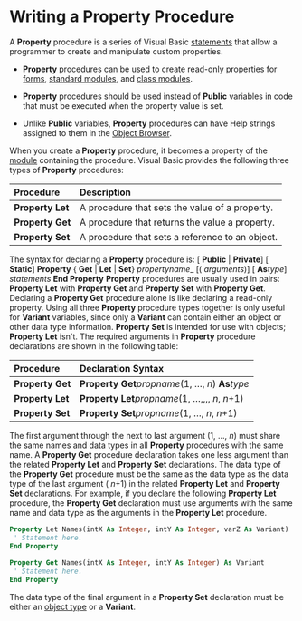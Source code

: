 
# Writing a Property Procedure

A  **Property** procedure is a series of Visual Basic [statements](b8bdf64f-5920-1ae9-16d0-b26d09524a30.md) that allow a programmer to create and manipulate custom properties.



-  **Property** procedures can be used to create read-only properties for [forms](b8bdf64f-5920-1ae9-16d0-b26d09524a30.md),  [standard modules](b8bdf64f-5920-1ae9-16d0-b26d09524a30.md), and  [class modules](b8bdf64f-5920-1ae9-16d0-b26d09524a30.md).
    
-  **Property** procedures should be used instead of **Public** variables in code that must be executed when the property value is set.
    
- Unlike  **Public** variables, **Property** procedures can have Help strings assigned to them in the [Object Browser](b8bdf64f-5920-1ae9-16d0-b26d09524a30.md).
    

When you create a  **Property** procedure, it becomes a property of the [module](b8bdf64f-5920-1ae9-16d0-b26d09524a30.md) containing the procedure. Visual Basic provides the following three types of **Property** procedures:


|**Procedure**|**Description**|
|:-----|:-----|
| **Property Let**|A procedure that sets the value of a property.|
| **Property Get**|A procedure that returns the value a property.|
| **Property Set**|A procedure that sets a reference to an object.|
The syntax for declaring a  **Property** procedure is:
[ **Public** | **Private**] [ **Static**]  **Property** { **Get** | **Let** | **Set**}  _propertyname__ [( _arguments_)] [ **As**_type_]
 _statements_
 **End Property**
 **Property** procedures are usually used in pairs: **Property Let** with **Property Get** and **Property Set** with **Property Get**. Declaring a  **Property Get** procedure alone is like declaring a read-only property. Using all three **Property** procedure types together is only useful for **Variant** variables, since only a **Variant** can contain either an object or other data type information. **Property Set** is intended for use with objects; **Property Let** isn't.
The required arguments in  **Property** procedure declarations are shown in the following table:


|**Procedure**|**Declaration Syntax**|
|:-----|:-----|
| **Property Get**| **Property Get**_propname_(1, …,  _n_)  **As**_type_|
| **Property Let**| **Property Let**_propname_(1, …,,,,  _n_,  _n_+1)|
| **Property Set**| **Property Set**_propname_(1, …,  _n_,  _n_+1)|
The first argument through the next to last argument (1, …,  _n_) must share the same names and data types in all  **Property** procedures with the same name.
A  **Property Get** procedure declaration takes one less argument than the related **Property Let** and **Property Set** declarations. The data type of the **Property Get** procedure must be the same as the data type as the data type of the last argument ( _n_+1) in the related  **Property Let** and **Property Set** declarations. For example, if you declare the following **Property Let** procedure, the **Property Get** declaration must use arguments with the same name and data type as the arguments in the **Property Let** procedure.



```vb
Property Let Names(intX As Integer, intY As Integer, varZ As Variant) 
 ' Statement here. 
End Property 
 
Property Get Names(intX As Integer, intY As Integer) As Variant 
 ' Statement here. 
End Property 

```

The data type of the final argument in a  **Property Set** declaration must be either an [object type](b8bdf64f-5920-1ae9-16d0-b26d09524a30.md) or a **Variant**.
